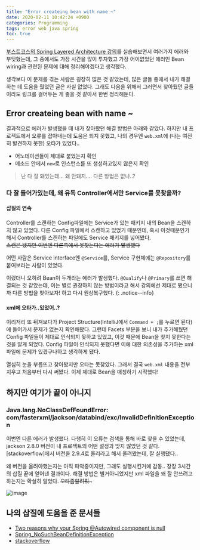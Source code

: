 ```yaml
---
title: "Error createing bean with name ~"
date: 2020-02-11 10:42:24 +0900
categories: Programming
tags: error web java spring
toc: true
---
```


[부스트코스의 Spring Layered Architecture 강의](https://www.edwith.org/boostcourse-web/lecture/16772/)를 실습해보면서 여러가지 에러와 부딪혔는데, 그 중에서도 가장 시간을 많이 투자했고 가장 어이없었던 에러인 Bean wiring과 관련된 문제에 대해 정리해야겠다고 생각했다. 

생각보다 이 문제를 겪는 사람은 굉장히 많은 것 같았는데, 많은 글들 중에서 내가 해결하는 데 도움을 줬었던 글은 사실 없었다. 그래도 다음을 위해서 그러면서 찾아뒀던 글들이라도 링크를 걸어두는 게 좋을 것 같아서 한번 정리해둔다. 

## Error createing bean with name ~
결과적으로 에러가 발생했을 때 내가 찾아봤던 해결 방법은 아래와 같았다. 하지만 내 프로젝트에서 오류를 잡아내는데 도움은 되지 못했고, 나의 경우엔 `web.xml`에 (나는 여전히 발견하지 못한) 오타가 있었다..
- 어노테이션들이 제대로 붙었는지 확인
- 메소드 안에서 `new`로 인스턴스를 또 생성하고있지 않은지 확인

> 난 다 잘 돼있는데... 왜 안돼지.... 다른 방법은 없나..?

### 다 잘 들어가있는데, 왜 유독 Controller에서만 Service를 못찾을까?
#### 삽질의 연속
Controller를 스캔하는 Config파일에는 Service가 있는 패키지 내의 Bean을 스캔하지 않고 있었다. 다른 Config 파일에서 스캔하고 있었기 때문인데, 혹시 이것때문인가 해서 Controller를 스캔하는 파일에도 Service 패키지를 넣어봤다.   
~~스캔은 됐지만 이번엔 다른쪽에서 못찾는다는 에러가 발생했다~~

어떤 사람은 Service interface엔 `@Service`를, Service 구현체에는 `@Repository`를 붙여보라는 사람이 있었다. 

이랬더니 오히려 Bean이 두개라는 에러가 발생했다. `@Qualify`나 `@Primary`를 쓰면 해결되는 것 같았는데, 이는 별로 권장하지 않는 방법이라고 해서 강의에선 제대로 됐으니까 다른 방법을 찾아보자! 하고 다시 원상복구했다.
{: .notice--info}

#### xml에 오타가..있었어..?
이리저리 또 뒤져보다가 Project Structure(IntelliJ에서 `Command + ;`를 누르면 된다)에 들어가서 문제가 없는지 확인해봤다. 그런데 Facets 부분을 보니 내가 추가해뒀던 Config 파일들이 제대로 인식되지 못하고 있었고, 이것 때문에 Bean을 찾지 못한다는 것을 알게 되었다. Config 파일이 인식되지 못했다면 이에 대한 의존성을 추가하는 xml파일에 문제가 있겠구나하고 생각하게 됐다. 

열심히 눈을 부릅뜨고 찾아봤지만 오타는 못찾았다. 그래서 결국 `web.xml` 내용을 전부 지우고 처음부터 다시 써봤다. 이제 제대로 Bean을 매칭하기 시작했다! 

## 하지만 여기가 끝이 아니지
### Java.lang.NoClassDefFoundError: com/fasterxml/jackson/databind/exc/InvalidDefinitionException

이번엔 다른 에러가 발생했다. 다행히 이 오류는 검색을 통해 바로 찾을 수 있었는데, jackson 2.8.0 버전이 내 프로젝트의 어떤 설정과 맞지 않았던 것 같다. [stackoverflow]에서 버전을 2.9.4로 올리라고 해서 올려봤는데, 잘 실행됐다.. 

왜 버전을 올려야했는지는 아직 파악중이지만, 그래도 실행시킨거에 감동.. 장장 3시간의 삽질 끝에 얻어낸 결과이다. 해결 방법은 별거아니었지만 xml 파일을 왜 잘 안쓰려고 하는지는 확실히 알았다. ~~오타좀알려줘..~~

![image](https://user-images.githubusercontent.com/42017052/74296906-904bd000-4d88-11ea-913d-8abc4a7313ef.png)

## 나의 삽질에 도움을 준 문서들
- [Two reasons why your Spring @Autowired component is null](https://www.moreofless.co.uk/spring-mvc-java-autowired-component-null-repository-service/)
- [Spring_NoSuchBeanDefinitionException](https://www.baeldung.com/spring-nosuchbeandefinitionexception)
- [stackoverflow](https://stackoverflow.com/questions/44718345/java-lang-noclassdeffounderror-com-fasterxml-jackson-databind-exc-invaliddefini)